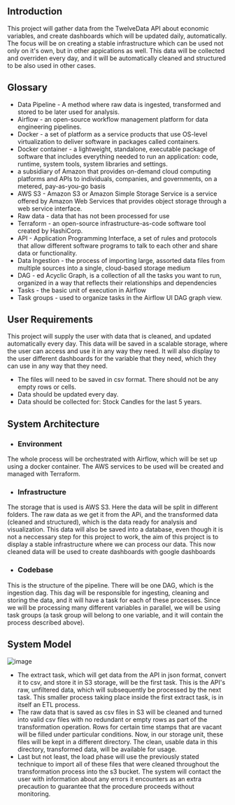 ## Introduction
This project will gather data from the TwelveData API about economic variables, and create dashboards which will be updated daily, automatically. The focus will be on creating a stable infrastructure which can be used not only on it's own, but in other appications as well.
This data will be collected and overriden every day, and it will be automatically cleaned and structured to be also used in other cases.
## Glossary 
* Data Pipeline - A method where raw data is ingested, transformed and stored to be later used for analysis.
* Airflow - an open-source workflow management platform for data engineering pipelines.
* Docker - a set of platform as a service products that use OS-level virtualization to deliver software in packages called containers. 
* Docker container - a lightweight, standalone, executable package of software that includes everything needed to run an application: code, runtime, system tools, system libraries and settings.
* a subsidiary of Amazon that provides on-demand cloud computing platforms and APIs to individuals, companies, and governments, on a metered, pay-as-you-go basis
* AWS S3 - Amazon S3 or Amazon Simple Storage Service is a service offered by Amazon Web Services that provides object storage through a web service interface.
* Raw data - data that has not been processed for use
* Terraform - an open-source infrastructure-as-code software tool created by HashiCorp.
* API - Application Programming Interface, a set of rules and protocols that allow different software programs to talk to each other and share data or functionality.
* Data Ingestion -  the process of importing large, assorted data files from multiple sources into a single, cloud-based storage medium
* DAG - ed Acyclic Graph, is a collection of all the tasks you want to run, organized in a way that reflects their relationships and dependencies
* Tasks - the basic unit of execution in Airflow
* Task groups - used to organize tasks in the Airflow UI DAG graph view. 
## User Requirements 
This project will supply the user with data that is cleaned, and updated automatically every day. This data will be saved in a scalable storage, where the user can access and use it in any way they need.
It will also display to the user different dashboards for the variable that they need, which they can use in any way that they need. 

*	The files will need to be saved in csv format. There should not be any empty rows or cells. 
*	Data should be updated every day.
*	Data should be collected for: Stock Candles for the last 5 years.


## System Architecture
* ### Environment
The whole process will be orchestrated with Airflow, which will be set up using a docker container. The AWS services to be used will be created and managed with Terraform.
* ### Infrastructure 
The storage that is used is AWS S3. Here the data will be split in different folders. The raw data as we get it from the APi, and the transformed data (cleaned and structured), which is the data ready for analysis and visualization.
This data will also be saved into a database, even though it is not a neccessary step for this project to work, the aim of this project is to display a stable infrastructure where we can process our data.
This now cleaned data will be used to create dashboards with google dashboards
* ### Codebase
This is the structure of the pipeline. There will be one DAG, which is the ingestion dag. This dag will be responsible for ingesting, cleaning and storing the data, and it will have a task for each of these processes.
Since we will be processing many different variables in parallel, we will be using task groups (a task group will belong to one variable, and it will contain the process described above).
## System Model
![image](https://user-images.githubusercontent.com/128420260/235433898-16577074-281f-4604-b278-3ddf1074f1e1.png)

* The extract task, which will get data from the API in json format, convert it to csv, and store it in S3 storage, will be the first task. This is the API's raw, unfiltered data, which will subsequently be processed by the next task. This smaller process taking place inside the first extract task, is in itself an ETL process. 
*	The raw data that is saved as csv files in S3 will be cleaned and turned into valid csv files with no redundant or empty rows as part of the transformation operation. Rows for certain time stamps that are vacant will be filled under particular conditions. Now, in our storage unit, these files will be kept in a different directory. The clean, usable data in this directory, transformed data, will be available for usage.
*	Last but not least, the load phase will use the previously stated technique to import all of these files that were cleaned throughout the transformation process into the s3 bucket. The system will contact the user with information about any errors it encounters as an extra precaution to guarantee that the procedure proceeds without monitoring.


